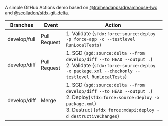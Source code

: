 A simple GitHub Actions demo based on [@traiheadapps/dreamhouse-lwc](https://github.com/trailheadapps/dreamhouse-lwc) and [@scolladon/sfdx-git-delta](https://github.com/scolladon/sfdx-git-delta).

| Branches     | Event        | Action                                                                                                                                                                                                       |
| ------------ | ------------ | ------------------------------------------------------------------------------------------------------------------------------------------------------------------------------------------------------------ |
| develop/full | Pull Request | 1. Validate (`sfdx:force:source:deploy -p force-app -c --testlevel RunLocalTests`)                                                                                                                           |
| develop/diff | Pull Request | 1. SGD (`sgd:source:delta --from develop/diff --to HEAD --output .`) <br/> 2. Validate (`sfdx:force:source:deploy -x package.xml --checkonly --testlevel RunLocalTests`)                                         |
| develop/diff | Merge        | 1. SGD (`sgd:source:delta --from develop/diff --to HEAD --output .`) <br/> 2. Deploy(`sfdx:force:source:deploy -x package.xml`) <br/> 3. Destruct (`sfdx force:mdapi:deploy -d destructiveChanges`) |
